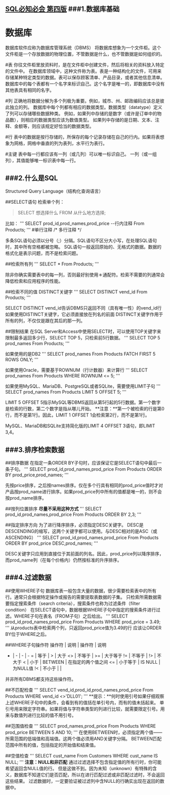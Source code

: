[SQL必知必会 第四版](https://weread.qq.com/web/reader/95232130715c01b39521460k8f132430178f14e45fce0f7)
###1.数据库基础
---
#  数据库
数据库软件应称为数据库管理系统（DBMS）
将数据库想象为一个文件柜。这个文件柜是一个存放数据的物理位置，不管数据是什么，也不管数据是如何组织的。

#表
你往文件柜里放资料时，是在文件柜中创建文件，然后将相关的资料放入特定的文件中。
在数据库领域中，这种文件称为表。表是一种结构化的文件，可用来存储某种特定类型的数据。表可以保存顾客清单、产品目录，或者其他信息清单。
数据库中的每个表都有一个名字来标识自己。这个名字是唯一的，即数据库中没有其他表具有相同的名字。

#列
正确地将数据分解为多个列极为重要。例如，城市、州、邮政编码应该总是彼此独立的列。
数据库中每个列都有相应的数据类型。数据类型（datatype）定义了列可以存储哪些数据种类。
例如，如果列中存储的是数字（或许是订单中的物品数），则相应的数据类型应该为数值类型。
如果列中存储的是日期、文本、注释、金额等，则应该规定好恰当的数据类型。

#行
表中的数据是按行存储的，所保存的每个记录存储在自己的行内。如果将表想象为网格，网格中垂直的列为表列，水平行为表行。

#主键
表中每一行都应该有一列（或几列）可以唯一标识自己。
一列（或一组列），其值能够唯一标识表中每一行。

###2.什么是SQL
---
Structured Query Language（结构化查询语言）

##SELECT语句
检索单个列：
>SELECT 想选择什么
FROM 从什么地方选择;

比如：
'''
SELECT prod_id,prod_names,prod_price --行内注释
From Products;
'''
#单行注释
/*
多行注释
*/

多条SQL语句必须以分号（;）分隔。SQL语句不区分大小写，在处理SQL语句时，其中所有空格都被忽略。
SQL语句一般返回原始的、无格式的数据。数据的格式化是表示问题，而不是检索问题。

##检索所有列
'''
SELECT *
From Products;
'''

除非你确实需要表中的每一列，否则最好别使用＊通配符。检索不需要的列通常会降低检索和应用程序的性能。

##检索不同的值
DISTINCT关键字
'''
SELECT DISTINCT vend_id
From Products;
'''

SELECT DISTINCT vend_id告诉DBMS只返回不同（具有唯一性）的vend_id行
如果使用DISTINCT关键字，它必须直接放在列名的前面
DISTINCT关键字作用于所有的列，不仅仅是跟在其后的那一列。

##限制结果
在SQL Server和Access中使用SELECT时，可以使用TOP关键字来限制最多返回多少行，SELECT TOP 5，只检索前5行数据。
'''
SELECT TOP 5 prod_names
From Products;
'''

如果使用的是DB2
'''
SELECT prod_names
From Products
FATCH FIRST 5 ROWS ONLY;
'''

如果使用Oracle，需要基于ROWNUM（行计数器）来计算行
'''
SELECT prod_names
From Products
WHERE ROWNUM <= 5;
'''

如果使用MySQL、MariaDB、PostgreSQL或者SQLite，需要使用LIMIT子句
'''
SELECT prod_names
From Products
LIMIT 5 OFFSET 5;
'''

LIMIT 5 OFFSET 5指示MySQL等DBMS返回从第5行起的5行数据。第一个数字是检索的行数，第二个数字是指从哪儿开始。
**注意：**第一个被检索的行是第0行，而不是第1行。因此，LIMIT 1 OFFSET 1会检索第2行，而不是第1行。

MySQL、MariaDB和SQLite支持简化版的LIMIT 4 OFFSET 3语句，即LIMIT 3,4。

###3.排序检索数据
---
##排序数据
在指定一条ORDER BY子句时，应该保证它是SELECT语句中最后一条子句。
'''
SELECT prod_id,prod_names,prod_price
From Products
ORDER BY prod_price,prod_names;
'''

先按price排序，之后按names排序。仅在多个行具有相同的prod_price值时才对产品按prod_name进行排序。如果prod_price列中所有的值都是唯一的，则不会按prod_name排序。

##按列位置排序
**尽量不采用这种方式**
'''
SELECT prod_id,prod_names,prod_price
From Products
ORDER BY 2,3;
'''

##指定排序方向
为了进行降序排序，必须指定DESC关键字。
DESC是DESCENDING的缩写，这两个关键字都可以使用。与DESC相对的是ASC（或ASCENDING）
'''
SELECT prod_id,prod_names,prod_price
From Products
ORDER BY prod_price DESC,prod_names;
'''

DESC关键字只应用到直接位于其前面的列名。因此，prod_price列以降序排序，而prod_name列（在每个价格内）仍然按标准的升序排序。

###4.过滤数据
---
##使用WHERE子句
数据库表一般包含大量的数据，很少需要检索表中的所有行。通常只会根据特定操作或报告的需要提取表数据的子集。
只检索所需数据需要指定搜索条件（search criteria），搜索条件也称为过滤条件（filter condition）
在SELECT语句中，数据根据WHERE子句中指定的搜索条件进行过滤。WHERE子句在表名（FROM子句）之后给出。
'''
SELECT prod_id,prod_names,prod_price
From Products
WHERE prod_price = 3.49;
'''
从products表中检索两个列，只返回prod_price值为3.49的行
应该让ORDER BY位于WHERE之后。

##WHERE子句操作符
操作符 | 说明 | 操作符 | 说明
- | - | - | -
= | 等于 | > | 大于
<> | 不等于 | >= | 大于等于
!= | 不等于 | !> | 不大于
< | 小于 | BETWEEN | 在指定的两个值之间
<= | 小于等于 | IS NULL | 为NULL值
!< | 不小于 | |

并非所有DBMS都支持这些操作符。

##不匹配检查
'''
SELECT vend_id,prod_id,prod_names,prod_price
From Products
WHERE vend_id <>'DLL01';
'''
**提示：**何时使用引号如果仔细观察上述WHERE子句中的条件，会看到有的值括在单引号内，而有的值未括起来。
单引号用来限定字符串。如果将值与字符串类型的列进行比较，就需要限定引号。用来与数值列进行比较的值不用引号。

##范围值检查
'''
SELECT prod_names,prod_price
From Products
WHERE prod_price BETWEEN 5 AND 10;
'''
在使用BETWEEN时，必须指定两个值——所需范围的低端值和高端值。这两个值必须用AND关键字分隔。
BETWEEN匹配范围中所有的值，包括指定的开始值和结束值。

##空值检查
'''
SELECT cust_name
From Customers
WHERE cust_name IS NULL;
'''
**注意：NULL和非匹配**
通过过滤选择不包含指定值的所有行时，你可能希望返回含NULL值的行。
但是这做不到。因为未知（unknown）有特殊的含义，数据库不知道它们是否匹配，所以在进行匹配过滤或非匹配过滤时，不会返回这些结果。
过滤数据时，一定要验证被过滤列中含NULL的行确实出现在返回的数据中。
